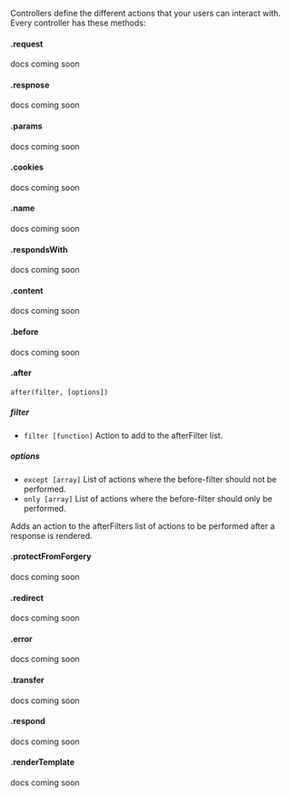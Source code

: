 Controllers define the different actions that your users can interact with. Every controller has these methods:
#### .request
docs coming soon
#### .respnose
docs coming soon
#### .params
docs coming soon
#### .cookies
docs coming soon
#### .name
docs coming soon
#### .respondsWith
docs coming soon
#### .content
docs coming soon
#### .before
docs coming soon

#### .after
`after(filter, [options])`

##### filter
- `filter [function]` Action to add to the afterFilter list.

##### options
- `except [array]` List of actions where the before-filter should not be performed.
- `only [array]` List of actions where the before-filter should only be performed.

Adds an action to the afterFilters list of actions to be performed after a response is rendered.



#### .protectFromForgery
docs coming soon
#### .redirect
docs coming soon
#### .error
docs coming soon
#### .transfer
docs coming soon
#### .respond
docs coming soon
#### .renderTemplate
docs coming soon
